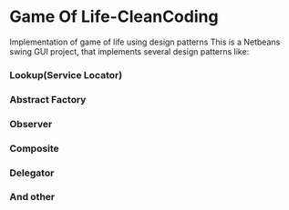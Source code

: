 # Game Of Life-CleanCoding
Implementation of game of life using design patterns
This is a Netbeans swing GUI project, that implements several design patterns like: 
### Lookup(Service Locator)
### Abstract Factory
### Observer
### Composite
### Delegator
### And other

